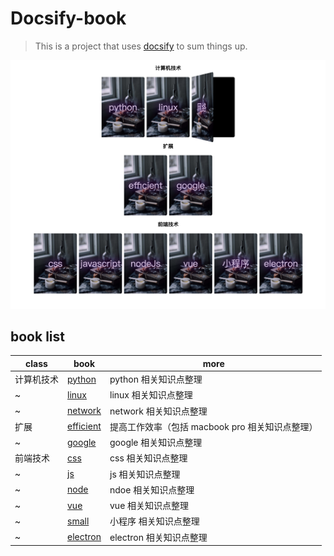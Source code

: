 # Docsify-book

> This is a project that uses [docsify](https://github.com/docsifyjs/docsify) to sum things up.

![项目示例](./docsify-example.png)

## book list

| class      | book                                                                    | more                                            |
| ---------- | ----------------------------------------------------------------------- | ----------------------------------------------- |
| 计算机技术 | [python](https://treecrow.github.io/docsify-books/python-book/#/)       | python 相关知识点整理                           |
| ~          | [linux](https://treecrow.github.io/docsify-books/linux-book/#/)         | linux 相关知识点整理                            |
| ~          | [network](https://treecrow.github.io/docsify-books/network-book/#/)     | network 相关知识点整理                          |
| 扩展       | [efficient](https://treecrow.github.io/docsify-books/efficient-book/#/) | 提高工作效率（包括 macbook pro 相关知识点整理） |
| ~          | [google](https://treecrow.github.io/docsify-books/google-book/#/)       | google 相关知识点整理                           |
| 前端技术   | [css](https://treecrow.github.io/docsify-books/css-book/#/)             | css 相关知识点整理                              |
| ~          | [js](https://treecrow.github.io/docsify-books/js-book/#/)               | js 相关知识点整理                               |
| ~          | [node](https://treecrow.github.io/docsify-books/node-book/#/)           | ndoe 相关知识点整理                             |
| ~          | [vue](https://treecrow.github.io/docsify-books/vue-book/#/)             | vue 相关知识点整理                              |
| ~          | [small](https://treecrow.github.io/docsify-books/small-book/#/)         | 小程序 相关知识点整理                           |
| ~          | [electron](https://treecrow.github.io/docsify-books/electron-book/#/)   | electron 相关知识点整理                         |